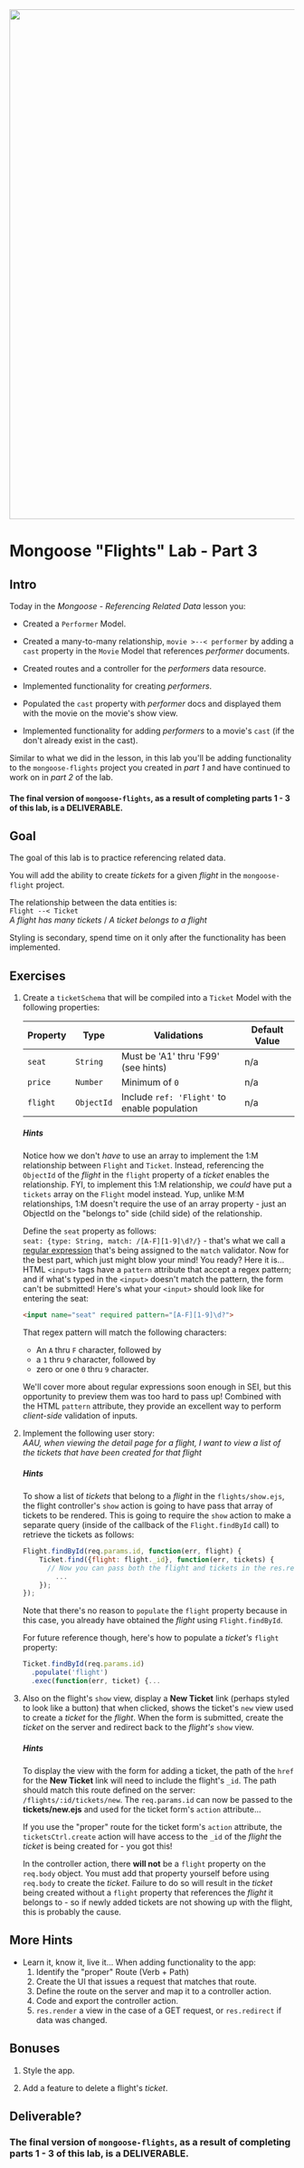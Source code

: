 
<img src="https://i.imgur.com/Y74xxoD.jpg" width="900">

# Mongoose "Flights" Lab - Part 3

## Intro

Today in the _Mongoose - Referencing Related Data_ lesson you:

- Created a `Performer` Model.

- Created a many-to-many relationship, `movie >--< performer` by adding a `cast` property in the `Movie` Model that references _performer_ documents.

- Created routes and a controller for the _performers_ data resource.

- Implemented functionality for creating  _performers_.

- Populated the `cast` property with _performer_ docs and displayed them with the movie on the movie's show view.

- Implemented functionality for adding _performers_ to a movie's `cast` (if the don't already exist in the cast).

Similar to what we did in the lesson, in this lab you'll be adding functionality to the `mongoose-flights` project you created in _part 1_ and have continued to work on in _part 2_ of the lab.

#### The final version of `mongoose-flights`, as a result of completing parts 1 - 3 of this lab, is a DELIVERABLE.

## Goal

The goal of this lab is to practice referencing related data.

You will add the ability to create _tickets_ for a given _flight_ in the `mongoose-flight` project.

The relationship between the data entities is:<br>
`Flight --< Ticket`<br>
_A flight has many tickets_ / _A ticket belongs to a flight_

Styling is secondary, spend time on it only after the functionality has been implemented.

## Exercises

1. Create a `ticketSchema` that will be compiled into a `Ticket` Model with the following properties:

	| Property | Type | Validations | Default Value |
	|---|---|---|---|
	| `seat`| `String`| Must be 'A1' thru 'F99' (see hints) | n/a |
	| `price`| `Number`| Minimum of `0` | n/a |
	| `flight`| `ObjectId`| Include `ref: 'Flight'` to enable population | n/a |

	##### Hints
	
	Notice how we don't _have_ to use an array to implement the 1:M relationship between `Flight` and `Ticket`. Instead, referencing the `ObjectId` of the _flight_ in the `flight` property of a _ticket_ enables the relationship. FYI, to implement this 1:M relationship, we _could_ have put a `tickets` array on the `Flight` model instead. Yup, unlike M:M relationships, 1:M doesn't require the use of an array property - just an ObjectId on the "belongs to" side (child side) of the relationship.
	
	Define the `seat` property as follows:<br>`seat: {type: String, match: /[A-F][1-9]\d?/}` - that's what we call a [regular expression](https://en.wikipedia.org/wiki/Regular_expression) that's being assigned to the `match` validator. Now for the best part, which just might blow your mind! You ready?  Here it is... HTML `<input>` tags have a `pattern` attribute that accept a regex pattern; and if what's typed in the `<input>` doesn't match the pattern, the form can't be submitted! Here's what your `<input>` should look like for entering the seat:
	
	```html
	<input name="seat" required pattern="[A-F][1-9]\d?">
	```
	That regex pattern will match the following characters:
	
	- An `A` thru `F` character, followed by
	- a `1` thru `9` character, followed by
	- zero or one `0` thru `9` character.
	
	We'll cover more about regular expressions soon enough in SEI, but this opportunity to preview them was too hard to pass up! Combined with the HTML `pattern` attribute, they provide an excellent way to perform _client-side_ validation of inputs.

2. Implement the following user story:<br>_AAU, when viewing the detail page for a flight, I want to view a list of the tickets that have been created for that flight_

	##### Hints

	To show a list of _tickets_ that belong to a _flight_ in the `flights/show.ejs`, the flight controller's `show` action is going to have pass that array of tickets to be rendered.  This is going to require the `show` action to make a separate query (inside of the callback of the `Flight.findById` call) to retrieve the tickets as follows:
	
	```js
	Flight.findById(req.params.id, function(err, flight) {
	    Ticket.find({flight: flight._id}, function(err, tickets) {
          // Now you can pass both the flight and tickets in the res.render call
	        ...
	    });
	});
	```
	
	Note that there's no reason to `populate` the `flight` property because in this case, you already have obtained the _flight_ using `Flight.findById`.
	
	For future reference though, here's how to populate a _ticket's_ `flight` property:
	
	```js
	Ticket.findById(req.params.id)
	  .populate('flight')
	  .exec(function(err, ticket) {...
	```

3. Also on the flight's `show` view, display a **New Ticket** link (perhaps styled to look like a button) that when clicked, shows the ticket's `new` view used to create a _ticket_ for the _flight_. When the form is submitted, create the _ticket_ on the server and redirect back to the _flight's_ `show` view.

	##### Hints
	
	To display the view with the form for adding a ticket, the path of the `href` for the **New Ticket** link will need to include the flight's `_id`.  The path should match this route defined on the server:  `/flights/:id/tickets/new`. The `req.params.id` can now be passed to the **tickets/new.ejs** and used for the ticket form's `action` attribute...
	
	If you use the "proper" route for the ticket form's `action` attribute, the `ticketsCtrl.create` action will have access to the `_id` of the _flight_ the _ticket_ is being created for - you got this!
	
	In the controller action, there **will not** be a `flight` property on the `req.body` object. You must add that property yourself before using `req.body` to create the _ticket_. Failure to do so will result in the _ticket_ being created without a `flight` property that references the _flight_ it belongs to - so if newly added tickets are not showing up with the flight, this is probably the cause.
 
## More Hints

- Learn it, know it, live it... When adding functionality to the app:
	1. Identify the "proper" Route (Verb + Path)
	2. Create the UI that issues a request that matches that route.
	3. Define the route on the server and map it to a controller action.
	4. Code and export the controller action.
	5. `res.render` a view in the case of a GET request, or `res.redirect` if data was changed.

## Bonuses

1. Style the app.

2. Add a feature to delete a flight's _ticket_.

## Deliverable?

### The final version of `mongoose-flights`, as a result of completing parts 1 - 3 of this lab, is a DELIVERABLE.